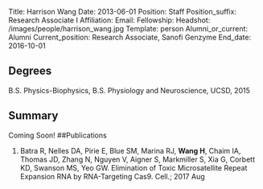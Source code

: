 Title: Harrison Wang
Date: 2013-06-01
Position: Staff
Position_suffix: Research Associate I
Affiliation:
Email: 
Fellowship:
Headshot: /images/people/harrison_wang.jpg
Template: person
Alumni_or_current: Alumni
Current_position: Research Associate, Sanofi Genzyme
End_date: 2016-10-01
<!-- Status: draft -->

## Degrees
B.S. Physics-Biophysics, B.S. Physiology and Neuroscience, UCSD, 2015


## Summary
Coming Soon!
##Publications
1.	Batra R, Nelles DA, Pirie E, Blue SM, Marina RJ, **Wang H**, Chaim IA, Thomas JD, Zhang N, Nguyen V, Aigner S, Markmiller S, Xia G, Corbett KD, Swanson MS, Yeo GW. Elimination of Toxic Microsatellite Repeat Expansion RNA by RNA-Targeting Cas9. Cell.; 2017 Aug
